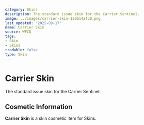 ```yaml
---
category: Skins
description: The standard issue skin for the Carrier Sentinel.
image: ../images/carrier-skin-120514afc0.png
last_updated: '2025-09-17'
name: Carrier Skin
source: WFCD
tags:
- Skin
- Skins
tradable: false
type: Skin
---
```


# Carrier Skin

The standard issue skin for the Carrier Sentinel.

## Cosmetic Information

**Carrier Skin** is a skin cosmetic item for Skins.

